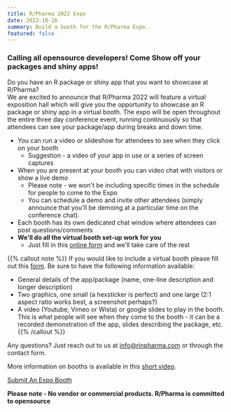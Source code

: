 ```yaml
---
title: R/Pharma 2022 Expo
date: 2022-10-16
summary: Build a booth for the R/Pharma Expo.
featured: false
---
```


### Calling all opensource developers! Come Show off your packages and shiny apps!

Do you have an R package or shiny app that you want to showcase at R/Pharma?  
We are excited to announce that R/Pharma 2022 will feature a virtual exposition hall which will give you the opportunity to showcase an R package or shiny app in a virtual booth.  The expo will be open throughout the entire three day conference event, running continuously so that attendees can see your package/app during breaks and down time.

- You can run a video or slideshow for attendees to see when they click on your booth
  - Suggestion - a video of your app in use or a series of screen captures
- When you are present at your booth you can video chat with visitors or show a live demo
  - Please note - we won't be including specific times in the schedule for people to come to the Expo
  - You can schedule a demo and invite other attendees (simply announce that you'll be demoing at a particular time on the conference chat).
- Each booth has its own dedicated chat window where attendees can post questions/comments
- **We'll do all the virtual booth set-up work for you**
  - Just fill in this [online form](https://form.jotform.com/222836926208057) and we'll take care of the rest

{{% callout note %}}
If you would like to include a virtual booth please fill out this [form](https://form.jotform.com/222836926208057).  Be sure to have the following information available:
-  General details of the app/package (name, one-line description and longer description)
-  Two graphics, one small (a hexsticker is perfect) and one large (2:1 aspect ratio works best, a screenshot perhaps?)
-  A video (Youtube, Vimeo or Wista) or google slides to play in the booth.  This is what people will see when they come to the booth - it can be a recorded demonstration of the app, slides describing the package, etc.
{{% /callout %}}

Any questions?  Just reach out to us at info@rinpharma.com or through the contact form.

More information on booths is available in this [short video](https://www.youtube.com/watch?v=uXJ-a1CgLoI).

<a href="https://form.jotform.com/222836926208057" target="_blank" class="btn btn-success px-2 py-2 mb-3">Submit An Expo Booth</a>

**Please note - No vendor or commercial products.  R/Pharma is committed to opensource**

